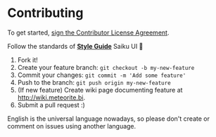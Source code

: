 # Contributing

To get started, [sign the Contributor License Agreement](https://www.clahub.com/agreements/OSBI/saiku-ui).

Follow the standards of [**Style Guide**](http://wiki.meteorite.bi/display/SAIK/Style+Guide) Saiku UI :metal:

1. Fork it!
2. Create your feature branch: `git checkout -b my-new-feature`
3. Commit your changes: `git commit -m 'Add some feature'`
4. Push to the branch: `git push origin my-new-feature`
5. (If new feature) Create wiki page documenting feature at http://wiki.meteorite.bi.
6. Submit a pull request :)

English is the universal language nowadays, so please don't create or comment on issues using another language.
